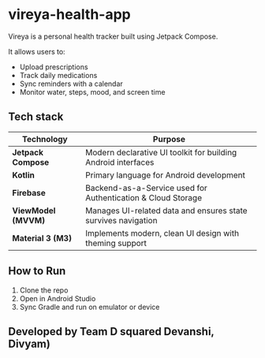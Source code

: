 # vireya-health-app

Vireya is a personal health tracker built using Jetpack Compose.  

It allows users to:

- Upload prescriptions
- Track daily medications
- Sync reminders with a calendar
- Monitor water, steps, mood, and screen time

## Tech stack
| Technology           | Purpose                                                       |
| -------------------- | ------------------------------------------------------------- |
| **Jetpack Compose**  | Modern declarative UI toolkit for building Android interfaces |
| **Kotlin**           | Primary language for Android development                      |
| **Firebase**         | Backend-as-a-Service used for Authentication & Cloud Storage  |
| **ViewModel (MVVM)** | Manages UI-related data and ensures state survives navigation |
| **Material 3 (M3)**  | Implements modern, clean UI design with theming support       |

## How to Run
1. Clone the repo
2. Open in Android Studio
3. Sync Gradle and run on emulator or device

## Developed by Team D squared  Devanshi, Divyam)
